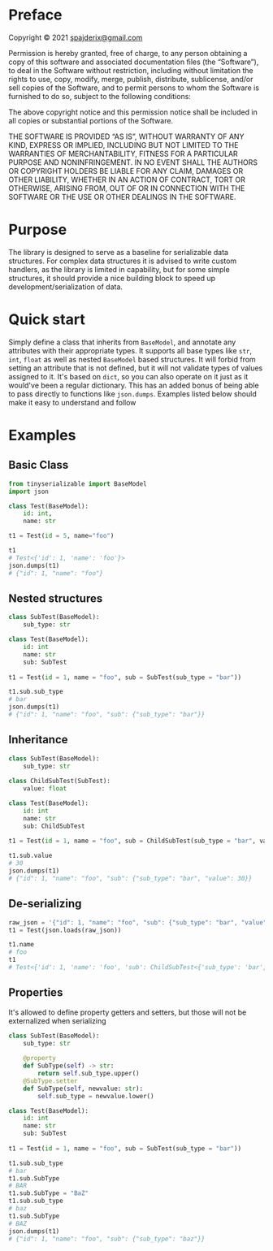 # Preface

Copyright © 2021 <spajderix@gmail.com>

Permission is hereby granted, free of charge, to any person obtaining a copy of this software and associated documentation files (the “Software”), to deal in the Software without restriction, including without limitation the rights to use, copy, modify, merge, publish, distribute, sublicense, and/or sell copies of the Software, and to permit persons to whom the Software is furnished to do so, subject to the following conditions:

The above copyright notice and this permission notice shall be included in all copies or substantial portions of the Software.

THE SOFTWARE IS PROVIDED “AS IS”, WITHOUT WARRANTY OF ANY KIND, EXPRESS OR IMPLIED, INCLUDING BUT NOT LIMITED TO THE WARRANTIES OF MERCHANTABILITY, FITNESS FOR A PARTICULAR PURPOSE AND NONINFRINGEMENT. IN NO EVENT SHALL THE AUTHORS OR COPYRIGHT HOLDERS BE LIABLE FOR ANY CLAIM, DAMAGES OR OTHER LIABILITY, WHETHER IN AN ACTION OF CONTRACT, TORT OR OTHERWISE, ARISING FROM, OUT OF OR IN CONNECTION WITH THE SOFTWARE OR THE USE OR OTHER DEALINGS IN THE SOFTWARE.

# Purpose

The library is designed to serve as a baseline for serializable data structures. For complex data structures it is advised to write custom handlers, as the library is limited in capability, but for some simple structures, it should provide a nice building block to speed up development/serialization of data.

# Quick start

Simply define a class that inherits from `BaseModel`, and annotate any attributes with their appropriate types. It supports all base types like `str`, `int`, `float` as well as nested `BaseModel` based structures. It will forbid from setting an attribute that is not defined, but it will not validate types of values assigned to it. It's based on `dict`, so you can also operate on it just as it would've been a regular dictionary. This has an added bonus of being able to pass directly to functions like `json.dumps`. Examples listed below should make it easy to understand and follow

# Examples

## Basic Class

```python
from tinyserializable import BaseModel
import json

class Test(BaseModel):
    id: int,
    name: str

t1 = Test(id = 5, name="foo")

t1
# Test<{'id': 1, 'name': 'foo'}>
json.dumps(t1)
# {"id": 1, "name": "foo"}
```

## Nested structures

```python
class SubTest(BaseModel):
    sub_type: str

class Test(BaseModel):
    id: int
    name: str
    sub: SubTest
    
t1 = Test(id = 1, name = "foo", sub = SubTest(sub_type = "bar"))

t1.sub.sub_type
# bar
json.dumps(t1)
# {"id": 1, "name": "foo", "sub": {"sub_type": "bar"}}
```

## Inheritance

```python
class SubTest(BaseModel):
    sub_type: str
    
class ChildSubTest(SubTest):
    value: float

class Test(BaseModel):
    id: int
    name: str
    sub: ChildSubTest
    
t1 = Test(id = 1, name = "foo", sub = ChildSubTest(sub_type = "bar", value = 30))

t1.sub.value
# 30
json.dumps(t1)
# {"id": 1, "name": "foo", "sub": {"sub_type": "bar", "value": 30}}
```

## De-serializing

```python
raw_json = '{"id": 1, "name": "foo", "sub": {"sub_type": "bar", "value": 30}}'
t1 = Test(json.loads(raw_json))

t1.name
# foo
t1
# Test<{'id': 1, 'name': 'foo', 'sub': ChildSubTest<{'sub_type': 'bar', 'value': 30}>}>
```

## Properties

It's allowed to define property getters and setters, but those will not be externalized when serializing

```python
class SubTest(BaseModel):
    sub_type: str
    
    @property
    def SubType(self) -> str:
        return self.sub_type.upper()
    @SubType.setter
    def SubType(self, newvalue: str):
        self.sub_type = newvalue.lower()

class Test(BaseModel):
    id: int
    name: str
    sub: SubTest
    
t1 = Test(id = 1, name = "foo", sub = SubTest(sub_type = "bar"))

t1.sub.sub_type
# bar
t1.sub.SubType 
# BAR
t1.sub.SubType = "BaZ"
t1.sub.sub_type
# baz
t1.sub.SubType
# BAZ
json.dumps(t1)
# {"id": 1, "name": "foo", "sub": {"sub_type": "baz"}}
```
